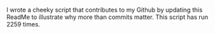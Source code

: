 I wrote a cheeky script that contributes to my Github by updating this ReadMe to illustrate why more than commits matter. This script has run 2259 times.